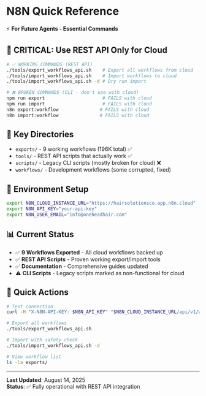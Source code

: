 # N8N Quick Reference

⚡ **For Future Agents - Essential Commands**

## 🚨 CRITICAL: Use REST API Only for Cloud

```bash
# ✅ WORKING COMMANDS (REST API)
./tools/export_workflows_api.sh    # Export all workflows from cloud
./tools/import_workflows_api.sh    # Import workflows to cloud
./tools/import_workflows_api.sh -d # Dry run import

# ❌ BROKEN COMMANDS (CLI - don't use with cloud)
npm run export                     # FAILS with cloud
npm run import                     # FAILS with cloud
n8n export:workflow               # FAILS with cloud
n8n import:workflow               # FAILS with cloud
```

## 📁 Key Directories

- `exports/` - 9 working workflows (196K total) ✅
- `tools/` - REST API scripts that actually work ✅
- `scripts/` - Legacy CLI scripts (mostly broken for cloud) ❌
- `workflows/` - Development workflows (some corrupted, fixed)

## 🔧 Environment Setup

```bash
export N8N_CLOUD_INSTANCE_URL="https://hairsolutionsco.app.n8n.cloud"
export N8N_API_KEY="your-api-key"
export N8N_USER_EMAIL="info@oneheadhair.com"
```

## 📊 Current Status

- ✅ **9 Workflows Exported** - All cloud workflows backed up
- ✅ **REST API Scripts** - Proven working export/import tools
- ✅ **Documentation** - Comprehensive guides updated
- ⚠️ **CLI Scripts** - Legacy scripts marked as non-functional for cloud

## 🚀 Quick Actions

```bash
# Test connection
curl -H "X-N8N-API-KEY: $N8N_API_KEY" "$N8N_CLOUD_INSTANCE_URL/api/v1/workflows"

# Export all workflows
./tools/export_workflows_api.sh

# Import with safety check
./tools/import_workflows_api.sh -d

# View workflow list
ls -la exports/
```

---
**Last Updated**: August 14, 2025  
**Status**: ✅ Fully operational with REST API integration
